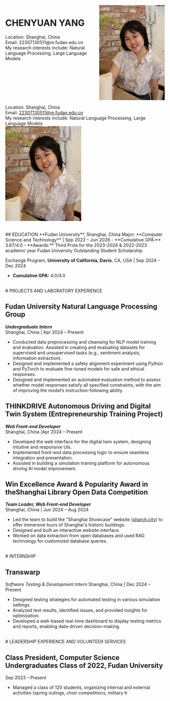 <div style="display: flex; flex-direction: row; justify-content;">
  <div style="flex-grow: 1;">
    <h1> CHENYUAN YANG </h1>
    <span>
    Location: Shanghai, China <br>
    Email: 22307130511@m.fudan.edu.cn <br>
    My research interests include: Natural Language Processing, Large Language Models <br>
      </span>
  </div>
  <img src="photo.jpg" alt="Personal Image" style="width: 240px; height: 300px; object-fit: cover;" />
</div>

Location: Shanghai, China  
Email: 22307130511@m.fudan.edu.cn  
My research interests include: Natural Language Processing, Large Language Models  
<img src="photo.jpg" alt="Personal Image" style="width: 240px; height: 300px; object-fit: cover;" />


<br>
## EDUCATION  
**Fudan University**, Shanghai, China  
Major: **Computer Science and Technology** | Sep 2022 – Jun 2026  
- **Cumulative GPA:** 3.67/4.0  
- **Awards:** Third Prize for the 2023-2024 & 2022-2023 academic year Fudan University Outstanding Student Scholarship  

Exchange Program, **University of California, Davis**, CA, USA | Sep 2024 – Dec 2024  
- **Cumulative GPA:** 4.0/4.0  


<br>
# PROJECTS AND LABORATORY EXPERIENCE  

## **Fudan University Natural Language Processing Group**  
***Undergraduate Intern***  
Shanghai, China | Apr 2024 – Present  
- Conducted data preprocessing and cleansing for NLP model training and evaluation. Assisted in creating and evaluating datasets for supervised and unsupervised tasks (e.g., sentiment analysis, information extraction).  
- Designed and implemented a safety alignment experiment using Python and PyTorch to evaluate fine-tuned models for safe and ethical responses.
- Designed and implemented an automated evaluation method to assess whether model responses satisfy all specified constraints, with the aim of improving the model’s instruction-following ability.

## **THINKDRIVE Autonomous Driving and Digital Twin System (Entrepreneurship Training Project)**  
***Web Front-end Developer***  
Shanghai, China |Apr 2024 – Present  
- Developed the web interface for the digital twin system, designing intuitive and responsive UIs.  
- Implemented front-end data processing logic to ensure seamless integration and presentation.  
- Assisted in building a simulation training platform for autonomous driving AI model improvement.  

## Win Excellence Award & Popularity Award in the**Shanghai Library Open Data Competition**  
***Team Leader, Web Front-end Developer***  
Shanghai, China | Jun 2024 – Aug 2024  
- Led the team to build the "Shanghai Showcase" website ([sharch.city](https://www.sharch.city)) to offer immersive tours of Shanghai's historic buildings.  
- Designed and built an interactive website interface.  
- Worked on data extraction from open databases and used RAG technology for customized database queries.  



<br>
# INTERNSHIP  

## Transwarp  
*Software Testing & Development Intern*
Shanghai, China | Dec 2024 – Present  
- Designed testing strategies for automated testing in various simulation settings.  
- Analyzed test results, identified issues, and provided insights for optimization.  
- Developed a web-based real-time dashboard to display testing metrics and reports, enabling data-driven decision-making.  



<br>
# LEADERSHIP EXPERIENCE AND VOLUNTEER SERVICES  

## Class President, Computer Science Undergraduates Class of 2022, Fudan University  
Sep 2023 – Present  
- Managed a class of 120 students, organizing internal and external activities (spring outings, choir competitions, military tr

